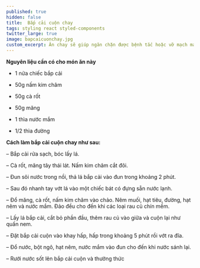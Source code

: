 ```yaml
---
published: true
hidden: false
title:  Bắp cải cuộn chay
tags: styling react styled-components
twitter_large: true
image: bapcaicuonchay.jpg
custom_excerpt: Ăn chay sẽ giúp ngăn chặn được bệnh tắc hoặc vỡ mạch máu ở người tăng huyết áp, hạn chế tai biến nhồi máu cơ tim.
---
```


**Nguyên liệu cần có cho món ăn này**

+ 1 nửa chiếc bắp cải

+ 50g nấm kim châm

+ 50g cà rốt

+ 50g măng

+ 1 thìa nước mắm

+ 1/2 thìa đường

**Cách làm bắp cải cuộn chay như sau:**

– Bắp cải rửa sạch, bóc lấy lá.

– Cà rốt, măng tây thái lát. Nấm kim châm cắt đôi.

– Đun sôi nước trong nồi, thả lá bắp cải vào đun trong khoảng 2 phút.

– Sau đó nhanh tay vớt lá vào một chiếc bát có đựng sẵn nước lạnh.

– Đổ măng, cà rốt, nấm kim châm vào chảo. Nêm muối, hạt tiêu, đường, hạt nêm và nước mắm. Đảo đều cho đến khi các loại rau củ chín mềm.

– Lấy lá bắp cải, cắt bỏ phần đầu, thêm rau củ vào giữa và cuộn lại như quấn nem.

– Đặt bắp cải cuộn vào khay hấp, hấp trong khoảng 5 phút rồi vớt ra đĩa.

– Đổ nước, bột ngô, hạt nêm, nước mắm vào đun cho đến khi nước sánh lại.

– Rưới nước sốt lên bắp cải cuộn và thưởng thức